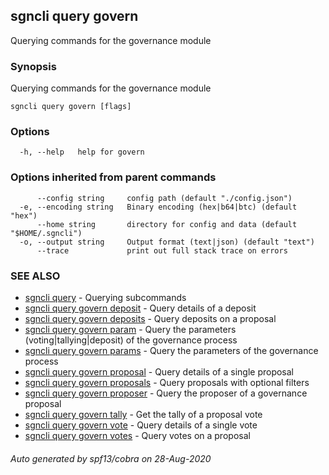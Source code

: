 ## sgncli query govern

Querying commands for the governance module

### Synopsis

Querying commands for the governance module

```
sgncli query govern [flags]
```

### Options

```
  -h, --help   help for govern
```

### Options inherited from parent commands

```
      --config string     config path (default "./config.json")
  -e, --encoding string   Binary encoding (hex|b64|btc) (default "hex")
      --home string       directory for config and data (default "$HOME/.sgncli")
  -o, --output string     Output format (text|json) (default "text")
      --trace             print out full stack trace on errors
```

### SEE ALSO

* [sgncli query](sgncli_query.md)	 - Querying subcommands
* [sgncli query govern deposit](sgncli_query_govern_deposit.md)	 - Query details of a deposit
* [sgncli query govern deposits](sgncli_query_govern_deposits.md)	 - Query deposits on a proposal
* [sgncli query govern param](sgncli_query_govern_param.md)	 - Query the parameters (voting|tallying|deposit) of the governance process
* [sgncli query govern params](sgncli_query_govern_params.md)	 - Query the parameters of the governance process
* [sgncli query govern proposal](sgncli_query_govern_proposal.md)	 - Query details of a single proposal
* [sgncli query govern proposals](sgncli_query_govern_proposals.md)	 - Query proposals with optional filters
* [sgncli query govern proposer](sgncli_query_govern_proposer.md)	 - Query the proposer of a governance proposal
* [sgncli query govern tally](sgncli_query_govern_tally.md)	 - Get the tally of a proposal vote
* [sgncli query govern vote](sgncli_query_govern_vote.md)	 - Query details of a single vote
* [sgncli query govern votes](sgncli_query_govern_votes.md)	 - Query votes on a proposal

###### Auto generated by spf13/cobra on 28-Aug-2020
